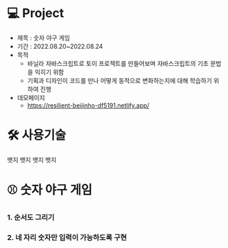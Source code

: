 # 💻 Project
* 제목 : 숫자 야구 게임
* 기간 : 2022.08.20~2022.08.24
* 목적
  * 바닐라 자바스크립트로 토이 프로젝트를 만들어보며 자바스크립트의 기초 문법을 익히기 위함
  * 기획과 디자인이 코드를 만나 어떻게 동적으로 변화하는지에 대해 학습하기 위하여 진행
* 데모페이지
  * https://resilient-beijinho-df5191.netlify.app/
  
# 🛠 사용기술
뱃지 뱃지 뱃지 뱃지

# ⚾️ 숫자 야구 게임

### 1. 순서도 그리기

### 2. 네 자리 숫자만 입력이 가능하도록 구현



